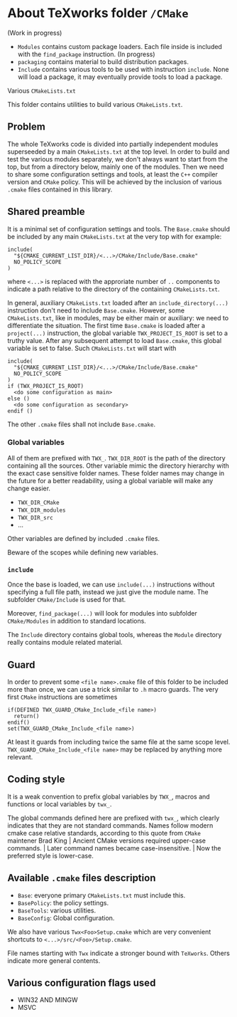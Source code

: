 # About TeXworks folder `/CMake`

(Work in progress)

* `Modules` contains custom package loaders. Each file inside is included
  with the `find_package` instruction. (In progress)
* `packaging` contains material to build distribution packages.
* `Include` contains various tools to be used with instruction `include`.
  None will load a package, it may eventually provide tools to load a package.

Various `CMakeLists.txt`

This folder contains utilities to build various `CMakeLists.txt`.

## Problem
The whole TeXworks code is divided into partially independent modules superseeded by a main `CMakeLists.txt` at the top level.
In order to build and test the various modules separately,
we don't always want to start from the top, but from a directory below, mainly one of the modules.
Then we need to share some configuration settings and tools,
at least the `C++` compiler version and `CMake` policy.
This will be achieved by the inclusion of various `.cmake` files contained in this library.


## Shared preamble
It is a minimal set of configuration settings and tools.
The `Base.cmake` should be included by any main `CMakeLists.txt` at the very top with for example:
```
include(
  "${CMAKE_CURRENT_LIST_DIR}/<...>/CMake/Include/Base.cmake"
  NO_POLICY_SCOPE
)
```
where `<...>` is replaced with the approriate number of `..` components to indicate a path relative to the directory of the containing `CMakeLists.txt`.

In general, auxiliary `CMakeLists.txt` loaded after an `include_directory(...)` instruction don't need to include `Base.cmake`.
However, some `CMakeLists.txt`, like in modules, may be either main or auxiliary: we need to differentiate the situation.
The first time `Base.cmake` is loaded after a `project(...)` instruction,
the global variable `TWX_PROJECT_IS_ROOT` is set to a truthy value.
After any subsequent attempt to load `Base.cmake`,
this global variable is set to false.
Such `CMakeLists.txt` will start with
```
include(
  "${CMAKE_CURRENT_LIST_DIR}/<...>/CMake/Include/Base.cmake"
  NO_POLICY_SCOPE
)
if (TWX_PROJECT_IS_ROOT)
  <do some configuration as main>
else ()
  <do some configuration as secondary>
endif ()
```

The other `.cmake` files shall not include `Base.cmake`.

### Global variables
All of them are prefixed with `TWX_`.
`TWX_DIR_ROOT` is the path of the directory containing all the sources. Other variable mimic the directory hierarchy with the exact case sensitive folder names. These folder names may change in the future for a better readability, using a global variable will make any change easier.

* `TWX_DIR_CMake`
* `TWX_DIR_modules`
* `TWX_DIR_src`
* ...

Other variables are defined by included `.cmake` files.

Beware of the scopes while defining new variables.

### `include`
Once the base is loaded, we can use `include(...)` instructions without specifying a full file path, instead we just give the module name. The subfolder `CMake/Include` is used for that.

Moreover, `find_package(...)` will look for modules into subfolder `CMake/Modules` in addition to standard locations.

The `Include` directory contains global tools, whereas the `Module` directory really contains module related material.

## Guard
In order to prevent some `<file name>.cmake` file of this folder to be included more than once, we can use a trick similar to `.h` macro guards.
The very first `CMake` instructions are sometimes
```
if(DEFINED TWX_GUARD_CMake_Include_<file name>)
  return()
endif()
set(TWX_GUARD_CMake_Include_<file name>)
```
At least it guards from including twice the same file at the same scope level.
`TWX_GUARD_CMake_Include_<file name>` may be replaced by anything more relevant.

## Coding style
It is a weak convention to prefix global variables by `TWX_`, macros and functions or local variables by `twx_`.

The global commands defined here are prefixed with `twx_`,
which clearly indicates that they are not standard commands. 
Names follow modern cmake case relative standards,
according to this quote from `CMake` maintener Brad King
  | Ancient CMake versions required upper-case commands.
  | Later command names became case-insensitive.
  | Now the preferred style is lower-case.

## Available `.cmake` files description

* `Base`: everyone primary `CMakeLists.txt` must include this.
* `BasePolicy`: the policy settings.
* `BaseTools`: various utilities.
* `BaseConfig`: Global configuration.

We also have various `Twx<Foo>Setup.cmake` which are very convenient shortcuts to `<...>/src/<Foo>/Setup.cmake`.

File names starting with `Twx` indicate a stronger bound with `TeXworks`.
Others indicate more general contents.

## Various configuration flags used

* WIN32 AND MINGW
* MSVC
